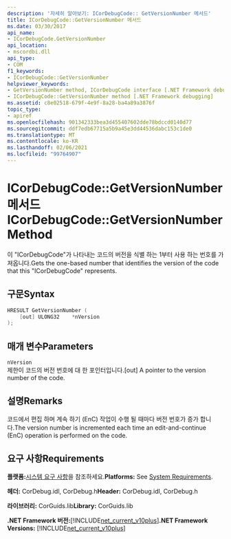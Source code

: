 ```yaml
---
description: '자세히 알아보기: ICorDebugCode:: GetVersionNumber 메서드'
title: ICorDebugCode::GetVersionNumber 메서드
ms.date: 03/30/2017
api_name:
- ICorDebugCode.GetVersionNumber
api_location:
- mscordbi.dll
api_type:
- COM
f1_keywords:
- ICorDebugCode::GetVersionNumber
helpviewer_keywords:
- GetVersionNumber method, ICorDebugCode interface [.NET Framework debugging]
- ICorDebugCode::GetVersionNumber method [.NET Framework debugging]
ms.assetid: c8e02518-679f-4e9f-8a28-ba4a89a3876f
topic_type:
- apiref
ms.openlocfilehash: 901342333bea3d455407602dde78bdccd0140d77
ms.sourcegitcommit: ddf7edb67715a5b9a45e3dd44536dabc153c1de0
ms.translationtype: MT
ms.contentlocale: ko-KR
ms.lasthandoff: 02/06/2021
ms.locfileid: "99764907"
---
```

# <a name="icordebugcodegetversionnumber-method"></a><span data-ttu-id="84018-103">ICorDebugCode::GetVersionNumber 메서드</span><span class="sxs-lookup"><span data-stu-id="84018-103">ICorDebugCode::GetVersionNumber Method</span></span>

<span data-ttu-id="84018-104">이 "ICorDebugCode"가 나타내는 코드의 버전을 식별 하는 1부터 사용 하는 번호를 가져옵니다.</span><span class="sxs-lookup"><span data-stu-id="84018-104">Gets the one-based number that identifies the version of the code that this "ICorDebugCode" represents.</span></span>

## <a name="syntax"></a><span data-ttu-id="84018-105">구문</span><span class="sxs-lookup"><span data-stu-id="84018-105">Syntax</span></span>

```cpp
HRESULT GetVersionNumber (
    [out] ULONG32    *nVersion
);
```

## <a name="parameters"></a><span data-ttu-id="84018-106">매개 변수</span><span class="sxs-lookup"><span data-stu-id="84018-106">Parameters</span></span>

 `nVersion`  
 <span data-ttu-id="84018-107">제한이 코드의 버전 번호에 대 한 포인터입니다.</span><span class="sxs-lookup"><span data-stu-id="84018-107">[out] A pointer to the version number of the code.</span></span>

## <a name="remarks"></a><span data-ttu-id="84018-108">설명</span><span class="sxs-lookup"><span data-stu-id="84018-108">Remarks</span></span>

 <span data-ttu-id="84018-109">코드에서 편집 하며 계속 하기 (EnC) 작업이 수행 될 때마다 버전 번호가 증가 합니다.</span><span class="sxs-lookup"><span data-stu-id="84018-109">The version number is incremented each time an edit-and-continue (EnC) operation is performed on the code.</span></span>

## <a name="requirements"></a><span data-ttu-id="84018-110">요구 사항</span><span class="sxs-lookup"><span data-stu-id="84018-110">Requirements</span></span>

 <span data-ttu-id="84018-111">**플랫폼:**[시스템 요구 사항](../../get-started/system-requirements.md)을 참조하세요.</span><span class="sxs-lookup"><span data-stu-id="84018-111">**Platforms:** See [System Requirements](../../get-started/system-requirements.md).</span></span>  
  
 <span data-ttu-id="84018-112">**헤더:** CorDebug.idl, CorDebug.h</span><span class="sxs-lookup"><span data-stu-id="84018-112">**Header:** CorDebug.idl, CorDebug.h</span></span>  
  
 <span data-ttu-id="84018-113">**라이브러리:** CorGuids.lib</span><span class="sxs-lookup"><span data-stu-id="84018-113">**Library:** CorGuids.lib</span></span>  
  
 <span data-ttu-id="84018-114">**.NET Framework 버전:**[!INCLUDE[net_current_v10plus](../../../../includes/net-current-v10plus-md.md)]</span><span class="sxs-lookup"><span data-stu-id="84018-114">**.NET Framework Versions:** [!INCLUDE[net_current_v10plus](../../../../includes/net-current-v10plus-md.md)]</span></span>
